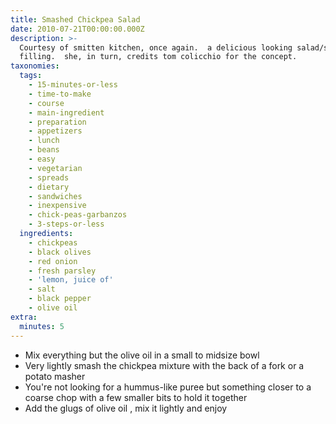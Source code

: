```yaml
---
title: Smashed Chickpea Salad
date: 2010-07-21T00:00:00.000Z
description: >-
  Courtesy of smitten kitchen, once again.  a delicious looking salad/sandwich
  filling.  she, in turn, credits tom colicchio for the concept.
taxonomies:
  tags:
    - 15-minutes-or-less
    - time-to-make
    - course
    - main-ingredient
    - preparation
    - appetizers
    - lunch
    - beans
    - easy
    - vegetarian
    - spreads
    - dietary
    - sandwiches
    - inexpensive
    - chick-peas-garbanzos
    - 3-steps-or-less
  ingredients:
    - chickpeas
    - black olives
    - red onion
    - fresh parsley
    - 'lemon, juice of'
    - salt
    - black pepper
    - olive oil
extra:
  minutes: 5
---
```

 - Mix everything but the olive oil in a small to midsize bowl
 - Very lightly smash the chickpea mixture with the back of a fork or a potato masher
 - You're not looking for a hummus-like puree but something closer to a coarse chop with a few smaller bits to hold it together
 - Add the glugs of olive oil , mix it lightly and enjoy
